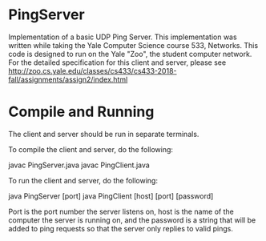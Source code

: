 # PingServer
Implementation of a basic UDP Ping Server. This implementation was written while taking the Yale Computer Science course 533, Networks. This code is designed to run on the Yale "Zoo", the student computer network. For the detailed specification for this client and server, please see http://zoo.cs.yale.edu/classes/cs433/cs433-2018-fall/assignments/assign2/index.html


# Compile and Running
The client and server should be run in separate terminals.

To compile the client and server, do the following:

javac PingServer.java
javac PingClient.java

To run the client and server, do the following:

java PingServer [port]
java PingClient [host] [port] [password]

Port is the port number the server listens on, host is the name of the computer the server is running on, and the password is a string that will be added to ping requests so that the server only replies to valid pings.
